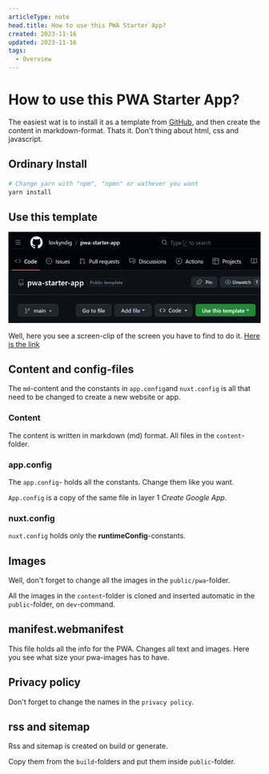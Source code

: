 ```yaml
---
articleType: note
head.title: How to use this PWA Starter App?
created: 2023-11-16
updated: 2023-11-16
tags:
  - Overview
---
```


# How to use this PWA Starter App?
The easiest wat is to install it as a template from [GitHub](https://github.com/lovkyndig/pwa-starter-app), and then create the content in markdown-format. Thats it. Don't thing about html, css and javascript. 

## Ordinary Install
```bash
# Change yarn with "npm", "npmn" or wathever you want
yarn install
```

## Use this template
![How to Use this template to install this theme from GitHub?](./use-this-template.webp "How to Use this template to install this theme from GitHub?")

Well, here you see a screen-clip of the screen you have to find to do it. [Here is the link](https://github.com/lovkyndig/pwa-starter-app)

## Content and config-files
The `md`-content and the constants in `app.config`and `nuxt.config` is all that need to be changed to create a new website or app.

### Content
The content is written in markdown (md) format. All files in the `content`-folder.

### app.config
The `app.config`- holds all the constants. Change them like you want. 

`App.config` is a copy of the same file in layer 1 _Create Google App_.

### nuxt.config
`nuxt.config` holds only the **runtimeConfig**-constants.

## Images
Well, don't forget to change all the images in the `public/pwa`-folder.

All the images in the `content`-folder is cloned and inserted automatic in the `public`-folder, on `dev`-command.

## manifest.webmanifest
This file holds all the info for the PWA. Changes all text and images. Here you see what size your pwa-images has to have.

## Privacy policy
Don't forget to change the names in the `privacy policy`.

## rss and sitemap
Rss and sitemap is created on build or generate.

Copy them from the `build`-folders and put them inside `public`-folder.

<!-- 
Made by laywer Kyrie Eleison 2023.
-->